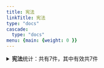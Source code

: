```yaml
---
title: 宪法
linkTitle: 宪法
type: "docs"
cascade:
  type: "docs"
menu: {main: {weight: 0 }}
---
```


<details class="doc-details">
<summary><strong>宪法</strong>统计：共有7件，其中有效共7件</summary>
{{% pageinfo %}}

**宪法**说明：

宪法是国家的根本法，是国家的根本制度和根本任务的总纲领，是“法律的法律”。

宪法确立国家的基本制度、根本任务、公民的基本权利和义务、国家机构的组织原则等。

一切法律规范、行政法规、地方法规和其他规范性文件，都不得与宪法相抵触。

---

**宪法** 相关文本共有7件，其中：

- 有效: 7

{{% /pageinfo %}}
</details>
